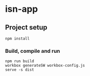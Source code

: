 # isn-app

## Project setup
```
npm install
```

### Build, compile and run
```
npm run build
workbox generateSW workbox-config.js
serve -s dist
```

